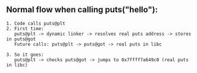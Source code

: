 


## Normal flow when calling puts("hello"):
```xl
1. Code calls puts@plt
2. First time:
   puts@plt -> dynamic linker -> resolves real puts address -> stores in puts@got
   Future calls: puts@plt -> puts@got -> real puts in libc

3. So it goes: 
   puts@plt -> checks puts@got -> jumps to 0x7ffff7a649c0 (real puts in libc)
```